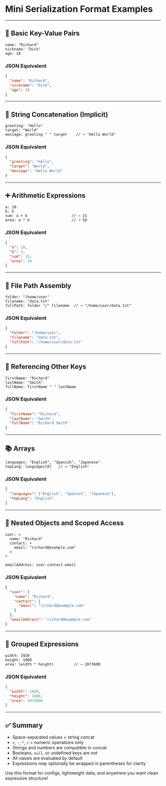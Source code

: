 # Mini Serialization Format Examples

---

## 🎯 Basic Key-Value Pairs
```mini
name: "Richard"
nickname: "Dick"
age: 28
```

### JSON Equivalent

```json
{
  "name": "Richard",
  "nickname": "Dick",
  "age": 28
}
```

---

## 🧵 String Concatenation (Implicit)
```mini
greeting: "Hello"
target: "World"
message: greeting " " target    // → "Hello World"
```

### JSON Equivalent

```json
{
  "greeting": "Hello",
  "target": "World",
  "message": "Hello World"
}
```

---

## ➕ Arithmetic Expressions
```mini
a: 10
b: 5
sum: a + b                    // → 15
area: a * b                   // → 50
```

### JSON Equivalent

```json
{
  "a": 10,
  "b": 5,
  "sum": 15,
  "area": 50
}
```

---

## 📁 File Path Assembly
```mini
folder: "/home/user"
filename: "data.txt"
fullPath: folder "/" filename  // → "/home/user/data.txt"
```

### JSON Equivalent

```json
{
  "folder": "/home/user",
  "filename": "data.txt",
  "fullPath": "/home/user/data.txt"
}
```

---

## 🔗 Referencing Other Keys
```mini
firstName: "Richard"
lastName: "Smith"
fullName: firstName " " lastName
```

### JSON Equivalent

```json
{
  "firstName": "Richard",
  "lastName": "Smith",
  "fullName": "Richard Smith"
}
```

---

## 📚 Arrays
```mini
languages: "English", "Spanish", "Japanese"
topLang: languages[0]   // → "English"
```

### JSON Equivalent

```json
{
  "languages": ["English", "Spanish", "Japanese"],
  "topLang": "English"
}
```

---

## 🧍 Nested Objects and Scoped Access
```mini
user: <
  name: "Richard"
  contact: <
    email: "richard@example.com"
  >
>

emailAddress: user.contact.email
```

### JSON Equivalent

```json
{
  "user": {
    "name": "Richard",
    "contact": {
      "email": "richard@example.com"
    }
  },
  "emailAddress": "richard@example.com"
}
```

---

## 🧮 Grouped Expressions
```mini
width: 1920
height: 1080
area: (width * height)         // → 2073600
```

### JSON Equivalent

```json
{
  "width": 1920,
  "height": 1080,
  "area": 2073600
}
```

---

## ✅ Summary
- Space-separated values = string concat
- `+`, `-`, `*`, `/` = numeric operations only
- Strings and numbers are compatible in concat
- Booleans, `null`, or undefined keys are not
- All values are evaluated by default
- Expressions may optionally be wrapped in parentheses for clarity

Use this format for configs, lightweight data, and anywhere you want clean expressive structure!
